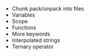 * Chunk pack/unpack into files
* Variables
* Scope
* Functions
* More keywords
* Interpolated strings
* Ternary operator